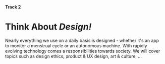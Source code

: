 #### Track 2

# Think About *Design!*

Nearly everything we use on a daily basis is designed - whether it's an app to
monitor a menstrual cycle or an autonomous machine. With rapidly evolving
technology comes a responsibilities towards society. We will cover topics such
as design ethics, product & UX design, art & culture, ...

